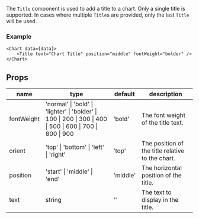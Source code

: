 The `Title` component is used to add a title to a chart. Only a single title is supported. In cases where multiple `Title`s are provided, only the last `Title` will be used.

### Example

```
<Chart data={data}>
    <Title text="Chart Title" position="middle" fontWeight="bolder" />
</Chart>
```

## Props

<table>
    <thead>
        <tr>
            <th>name</th>
            <th>type</th>
            <th>default</th>
            <th>description</th>
        </tr>
    </thead>
    <tbody>
        <tr>
            <td>fontWeight</td>
            <td>'normal' | 'bold' | 'lighter' | 'bolder' | 100 | 200 | 300 | 400 | 500 | 600 | 700 | 800 | 900</td>
            <td>'bold'</td>
            <td>The font weight of the title text.</td>
        </tr>
        <tr>
            <td>orient</td>
            <td>'top' | 'bottom' | 'left' | 'right'</td>
            <td>'top'</td>
            <td>The position of the title relative to the chart.</td>
        </tr>
        <tr>
            <td>position</td>
            <td>'start' | 'middle' | 'end'</td>
            <td>'middle'</td>
            <td>The horizontal position of the title.</td>
        </tr>
        <tr>
            <td>text</td>
            <td>string</td>
            <td>''</td>
            <td>The text to display in the title.</td>
        </tr>
    </tbody>
</table>